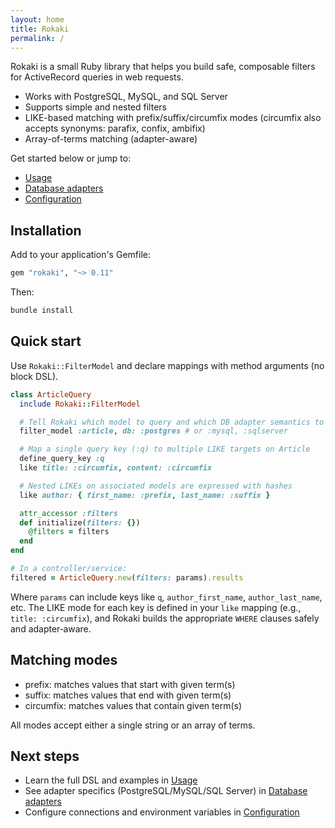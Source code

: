 ```yaml
---
layout: home
title: Rokaki
permalink: /
---
```


Rokaki is a small Ruby library that helps you build safe, composable filters for ActiveRecord queries in web requests.

- Works with PostgreSQL, MySQL, and SQL Server
- Supports simple and nested filters
- LIKE-based matching with prefix/suffix/circumfix modes (circumfix also accepts synonyms: parafix, confix, ambifix)
- Array-of-terms matching (adapter-aware)

Get started below or jump to:
- [Usage](./usage)
- [Database adapters](./adapters)
- [Configuration](./configuration)

## Installation

Add to your application's Gemfile:

```ruby
gem "rokaki", "~> 0.11"
```

Then:

```bash
bundle install
```

## Quick start

Use `Rokaki::FilterModel` and declare mappings with method arguments (no block DSL).

```ruby
class ArticleQuery
  include Rokaki::FilterModel

  # Tell Rokaki which model to query and which DB adapter semantics to use
  filter_model :article, db: :postgres # or :mysql, :sqlserver

  # Map a single query key (:q) to multiple LIKE targets on Article
  define_query_key :q
  like title: :circumfix, content: :circumfix

  # Nested LIKEs on associated models are expressed with hashes
  like author: { first_name: :prefix, last_name: :suffix }

  attr_accessor :filters
  def initialize(filters: {})
    @filters = filters
  end
end

# In a controller/service:
filtered = ArticleQuery.new(filters: params).results
```

Where `params` can include keys like `q`, `author_first_name`, `author_last_name`, etc. The LIKE mode for each key is defined in your `like` mapping (e.g., `title: :circumfix`), and Rokaki builds the appropriate `WHERE` clauses safely and adapter‑aware.

## Matching modes

- prefix: matches values that start with given term(s)
- suffix: matches values that end with given term(s)
- circumfix: matches values that contain given term(s)

All modes accept either a single string or an array of terms.

## Next steps

- Learn the full DSL and examples in [Usage](./usage)
- See adapter specifics (PostgreSQL/MySQL/SQL Server) in [Database adapters](./adapters)
- Configure connections and environment variables in [Configuration](./configuration)
